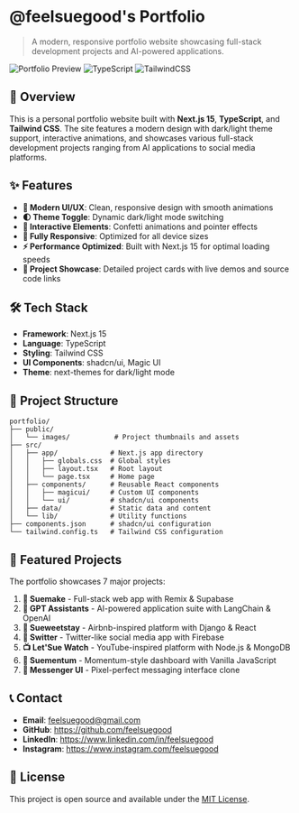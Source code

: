 # @feelsuegood's Portfolio

> A modern, responsive portfolio website showcasing full-stack development projects and AI-powered applications.

![Portfolio Preview](https://img.shields.io/badge/Next.js-15.3.3-black?style=for-the-badge&logo=next.js)
![TypeScript](https://img.shields.io/badge/TypeScript-5-blue?style=for-the-badge&logo=typescript)
![TailwindCSS](https://img.shields.io/badge/Tailwind_CSS-4.1.10-38B2AC?style=for-the-badge&logo=tailwind-css)

## 🌟 Overview

This is a personal portfolio website built with **Next.js 15**, **TypeScript**, and **Tailwind CSS**. The site features a modern design with dark/light theme support, interactive animations, and showcases various full-stack development projects ranging from AI applications to social media platforms.

## ✨ Features

- **🎨 Modern UI/UX**: Clean, responsive design with smooth animations
- **🌓 Theme Toggle**: Dynamic dark/light mode switching
- **🎊 Interactive Elements**: Confetti animations and pointer effects
- **📱 Fully Responsive**: Optimized for all device sizes
- **⚡ Performance Optimized**: Built with Next.js 15 for optimal loading speeds
- **🎯 Project Showcase**: Detailed project cards with live demos and source code links

## 🛠️ Tech Stack

- **Framework**: Next.js 15
- **Language**: TypeScript
- **Styling**: Tailwind CSS
- **UI Components**: shadcn/ui, Magic UI
- **Theme**: next-themes for dark/light mode

## 📁 Project Structure

```
portfolio/
├── public/
│   └── images/           # Project thumbnails and assets
├── src/
│   ├── app/             # Next.js app directory
│   │   ├── globals.css  # Global styles
│   │   ├── layout.tsx   # Root layout
│   │   └── page.tsx     # Home page
│   ├── components/      # Reusable React components
│   │   ├── magicui/     # Custom UI components
│   │   └── ui/          # shadcn/ui components
│   ├── data/            # Static data and content
│   └── lib/             # Utility functions
├── components.json      # shadcn/ui configuration
└── tailwind.config.ts   # Tailwind CSS configuration
```

## 🎯 Featured Projects

The portfolio showcases 7 major projects:

1. **🤩 Suemake** - Full-stack web app with Remix & Supabase
2. **🤖 GPT Assistants** - AI-powered application suite with LangChain & OpenAI
3. **💌 Sueweetstay** - Airbnb-inspired platform with Django & React
4. **🍭 Switter** - Twitter-like social media app with Firebase
5. **📺 Let'Sue Watch** - YouTube-inspired platform with Node.js & MongoDB
6. **📣 Suementum** - Momentum-style dashboard with Vanilla JavaScript
7. **📮 Messenger UI** - Pixel-perfect messaging interface clone

## 📞 Contact

- **Email**: feelsuegood@gmail.com
- **GitHub**: https://github.com/feelsuegood
- **LinkedIn**: https://www.linkedin.com/in/feelsuegood
- **Instagram**: https://www.instagram.com/feelsuegood

## 📄 License

This project is open source and available under the [MIT License](LICENSE).
